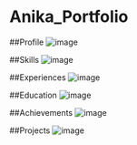 # Anika_Portfolio

##Profile 
![image](https://github.com/anikabytes/Anika_Portfolio/assets/131149859/791a8e2f-c2d8-44d7-9b90-0abaab5c569a)

##Skills
![image](https://github.com/anikabytes/Anika_Portfolio/assets/131149859/4e1f6d29-1ded-4432-9f02-0f1925688b4f)

##Experiences 
![image](https://github.com/anikabytes/Anika_Portfolio/assets/131149859/71c60cb3-a6fc-49c8-a6a8-77612d4e654d)

##Education
![image](https://github.com/anikabytes/Anika_Portfolio/assets/131149859/d349266b-b515-4b2b-9b80-9cb093139982)

##Achievements
![image](https://github.com/anikabytes/Anika_Portfolio/assets/131149859/3847a1e9-544e-46af-bb53-350a3aefe947)

##Projects
![image](https://github.com/anikabytes/Anika_Portfolio/assets/131149859/a5f7f7be-990f-44bf-93a1-5caf8530a204)




